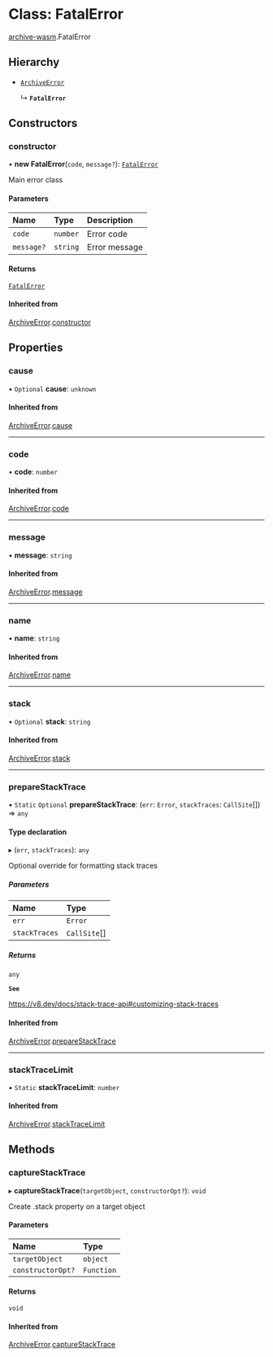 # Class: FatalError

[archive-wasm](../modules/archive_wasm.md).FatalError

## Hierarchy

- [`ArchiveError`](archive_wasm.ArchiveError.md)

  ↳ **`FatalError`**

## Constructors

### constructor

• **new FatalError**(`code`, `message?`): [`FatalError`](archive_wasm.FatalError.md)

Main error class

#### Parameters

| Name       | Type     | Description   |
| :--------- | :------- | :------------ |
| `code`     | `number` | Error code    |
| `message?` | `string` | Error message |

#### Returns

[`FatalError`](archive_wasm.FatalError.md)

#### Inherited from

[ArchiveError](archive_wasm.ArchiveError.md).[constructor](archive_wasm.ArchiveError.md#constructor)

## Properties

### cause

• `Optional` **cause**: `unknown`

#### Inherited from

[ArchiveError](archive_wasm.ArchiveError.md).[cause](archive_wasm.ArchiveError.md#cause)

---

### code

• **code**: `number`

#### Inherited from

[ArchiveError](archive_wasm.ArchiveError.md).[code](archive_wasm.ArchiveError.md#code)

---

### message

• **message**: `string`

#### Inherited from

[ArchiveError](archive_wasm.ArchiveError.md).[message](archive_wasm.ArchiveError.md#message)

---

### name

• **name**: `string`

#### Inherited from

[ArchiveError](archive_wasm.ArchiveError.md).[name](archive_wasm.ArchiveError.md#name)

---

### stack

• `Optional` **stack**: `string`

#### Inherited from

[ArchiveError](archive_wasm.ArchiveError.md).[stack](archive_wasm.ArchiveError.md#stack)

---

### prepareStackTrace

▪ `Static` `Optional` **prepareStackTrace**: (`err`: `Error`, `stackTraces`: `CallSite`[]) => `any`

#### Type declaration

▸ (`err`, `stackTraces`): `any`

Optional override for formatting stack traces

##### Parameters

| Name          | Type         |
| :------------ | :----------- |
| `err`         | `Error`      |
| `stackTraces` | `CallSite`[] |

##### Returns

`any`

**`See`**

https://v8.dev/docs/stack-trace-api#customizing-stack-traces

#### Inherited from

[ArchiveError](archive_wasm.ArchiveError.md).[prepareStackTrace](archive_wasm.ArchiveError.md#preparestacktrace)

---

### stackTraceLimit

▪ `Static` **stackTraceLimit**: `number`

#### Inherited from

[ArchiveError](archive_wasm.ArchiveError.md).[stackTraceLimit](archive_wasm.ArchiveError.md#stacktracelimit)

## Methods

### captureStackTrace

▸ **captureStackTrace**(`targetObject`, `constructorOpt?`): `void`

Create .stack property on a target object

#### Parameters

| Name              | Type       |
| :---------------- | :--------- |
| `targetObject`    | `object`   |
| `constructorOpt?` | `Function` |

#### Returns

`void`

#### Inherited from

[ArchiveError](archive_wasm.ArchiveError.md).[captureStackTrace](archive_wasm.ArchiveError.md#capturestacktrace)
